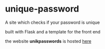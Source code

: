 # unique-password

A site which checks if your password is unique

built with Flask and a template for the front end

the website **unikpasswords** is hosted [here](https://unikpasswords.herokuapp.com/)
